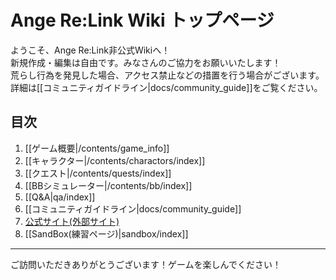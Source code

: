 # Ange Re:Link Wiki トップページ

ようこそ、Ange Re:Link非公式Wikiへ！  
新規作成・編集は自由です。みなさんのご協力をお願いいたします！  
荒らし行為を発見した場合、アクセス禁止などの措置を行う場合がございます。  
詳細は[[コミュニティガイドライン|docs/community_guide]]をご覧ください。  

## 目次

1. [[ゲーム概要|/contents/game_info]]
2. [[キャラクター|/contents/charactors/index]]
3. [[クエスト|/contents/quests/index]]
4. [[BBシミュレーター|/contents/bb/index]]
5. [[Q&A|qa/index]]
6. [[コミュニティガイドライン|docs/community_guide]]
7. [公式サイト(外部サイト)](https://ange.f4games.jp)
8. [[SandBox(練習ページ)|sandbox/index]]

---

ご訪問いただきありがとうございます！ゲームを楽しんでください！

